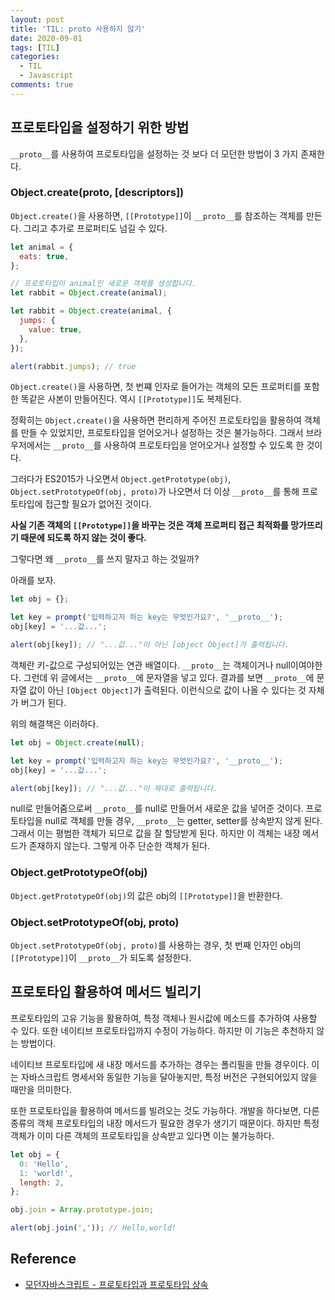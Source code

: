 ```yaml
---
layout: post
title: 'TIL: proto 사용하지 않기'
date: 2020-09-01
tags: [TIL]
categories:
  - TIL
  - Javascript
comments: true
---
```


## 프로토타입을 설정하기 위한 방법

`__proto__`를 사용하여 프로토타입을 설정하는 것 보다 더 모던한 방법이 3 가지 존재한다.

### Object.create(proto, [descriptors])

`Object.create()`을 사용하면, `[[Prototype]]`이 `__proto__`를 참조하는 객체를 만든다. 그리고 추가로 프로퍼티도 넘길 수 있다.

```javascript
let animal = {
  eats: true,
};

// 프로토타입이 animal인 새로운 객체를 생성합니다.
let rabbit = Object.create(animal);

let rabbit = Object.create(animal, {
  jumps: {
    value: true,
  },
});

alert(rabbit.jumps); // true
```

`Object.create()`을 사용하면, 첫 번쨰 인자로 들어가는 객체의 모든 프로퍼티를 포함한 똑같은 사본이 만들어진다. 역시 `[[Prototype]]`도 복제된다.

정확히는 `Object.create()`을 사용하면 편리하게 주어진 프로토타입을 활용하여 객체를 만들 수 있었지만, 프로토타입을 얻어오거나 설정하는 것은 불가능하다. 그래서 브라우저에서는 `__proto__`를 사용하여 프로토타입을 얻어오거나 설정할 수 있도록 한 것이다.

그러다가 ES2015가 나오면서 `Object.getPrototype(obj)`, `Object.setPrototypeOf(obj, proto)`가 나오면서 더 이상 `__proto__`를 통해 프로토타입에 접근할 필요가 없어진 것이다.

**사실 기존 객체의 `[[Prototype]]`을 바꾸는 것은 객체 프로퍼티 접근 최적화를 망가뜨리기 때문에 되도록 하지 않는 것이 좋다.**

그렇다면 왜 `__proto__`를 쓰지 말자고 하는 것일까?

아래를 보자.

```javascript
let obj = {};

let key = prompt('입력하고자 하는 key는 무엇인가요?', '__proto__');
obj[key] = '...값...';

alert(obj[key]); // "...값..."이 아닌 [object Object]가 출력됩니다.
```

객체란 키-값으로 구성되어있는 연관 배열이다. `__proto__`는 객체이거나 null이여야한다. 그런데 위 글에서는 `__proto__`에 문자열을 넣고 있다.
결과를 보면 `__proto__`에 문자열 값이 아닌 `[Object Object]`가 출력된다. 이런식으로 값이 나올 수 있다는 것 자체가 버그가 된다.

위의 해결책은 이러하다.

```javascript
let obj = Object.create(null);

let key = prompt('입력하고자 하는 key는 무엇인가요?', '__proto__');
obj[key] = '...값...';

alert(obj[key]); // "...값..."이 제대로 출력됩니다.
```

null로 만들어줌으로써 `__proto__`를 null로 만들어서 새로운 값을 넣어준 것이다. 프로토타입을 null로 객체를 만들 경우, `__proto__`는 getter, setter를 상속받지 않게 된다. 그래서 이는 평범한 객체가 되므로 값을 잘 할당받게 된다. 하지만 이 객체는 내장 메서드가 존재하지 않는다. 그렇게 아주 단순한 객체가 된다.

### Object.getPrototypeOf(obj)

`Object.getPrototypeOf(obj)`의 값은 obj의 `[[Prototype]]`을 반환한다.

### Object.setPrototypeOf(obj, proto)

`Object.setPrototypeOf(obj, proto)`를 사용하는 경우, 첫 번째 인자인 obj의 `[[Prototype]]`이 `__proto__`가 되도록 설정한다.

## 프로토타입 활용하여 메서드 빌리기

프로토타입의 고유 기능을 활용하여, 특정 객체나 원시값에 메소드를 추가하여 사용할 수 있다. 또한 네이티브 프로토타입까지 수정이 가능하다. 하지만 이 기능은 추천하지 않는 방법이다.

네이티브 프로토타입에 새 내장 메서드를 추가하는 경우는 폴리필을 만들 경우이다. 이는 자바스크립트 명세서와 동일한 기능을 달아놓지만, 특정 버전은 구현되어있지 않을 때만을 의미한다.

또한 프로토타입을 활용하여 메서드를 빌려오는 것도 가능하다. 개발을 하다보면, 다른 종류의 객체 프로토타입의 내장 메서드가 필요한 경우가 생기기 때문이다. 하지만 특정 객체가 이미 다른 객체의 프로토타입을 상속받고 있다면 이는 불가능하다.

```javascript
let obj = {
  0: 'Hello',
  1: 'world!',
  length: 2,
};

obj.join = Array.prototype.join;

alert(obj.join(',')); // Hello,world!
```

## Reference

- [모던자바스크립트 - 프로토타입과 프로토타입 상속](https://ko.javascript.info/native-prototypes)
